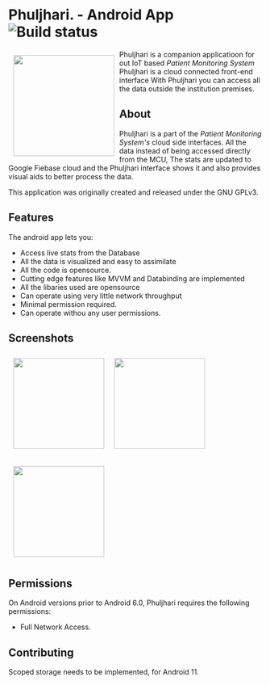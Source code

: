 # Phuljhari. - Android App ![Build status](https://github.com/wallabag/android-app/workflows/CI/badge.svg?branch=master)

<img src="https://github.com/1719pankaj/Phuljhari/blob/main/Assets/ic_launcher.png" align="left"
width="200" hspace="10" vspace="10">

Phuljhari is a companion applicatioon for out IoT based *Patient Monitoring System*
Phuljhari is a cloud connected front-end interface
With Phuljhari you can access all the data outside the institution premises.

## About

Phuljhari is a part of the *Patient Monitoring System's* cloud side interfaces. All the data instead of being accessed directly from the MCU,
The stats are updated to Google Fiebase cloud and the Phuljhari interface shows it and also provides visual aids to better process the data.

This application was originally created and released under the GNU GPLv3.

## Features

The android app lets you:
- Access live stats from the Database
- All the data is visualized and easy to assimilate
- All the code is opensource.
- Cutting edge features like MVVM and Databinding are implemented
- All the libaries used are opensource
- Can operate using very little network throughput
- Minimal permission required.
- Can operate withou any user permissions.

## Screenshots

[<img src="https://github.com/1719pankaj/Phuljhari/blob/main/Assets/Splash.png" align="left"
width="180"
    hspace="10" vspace="10">](https://github.com/1719pankaj/Phuljhari/blob/main/Assets/Splash.png)
    
[<img src="https://github.com/1719pankaj/Phuljhari/blob/main/Assets/Main.png" align="center"
width="180"
    hspace="10" vspace="10">](https://github.com/1719pankaj/Phuljhari/blob/main/Assets/Main.png)

[<img src="https://github.com/1719pankaj/Phuljhari/blob/main/Assets/About.png" align="center"
width="180"
    hspace="10" vspace="10">](https://github.com/1719pankaj/Phuljhari/blob/main/Assets/About.png)
    
<!-- [<img src="https://github.com/1719pankaj/Phuljhari/blob/main/Assets/PhuljhariGif.gif" align="center"
width="200"
    hspace="10" vspace="10">](https://github.com/1719pankaj/Phuljhari/blob/main/Assets/PhuljhariGif.gif) -->

## Permissions

On Android versions prior to Android 6.0, Phuljhari requires the following permissions:
- Full Network Access.

## Contributing

Scoped storage needs to be implemented, for Android 11.
